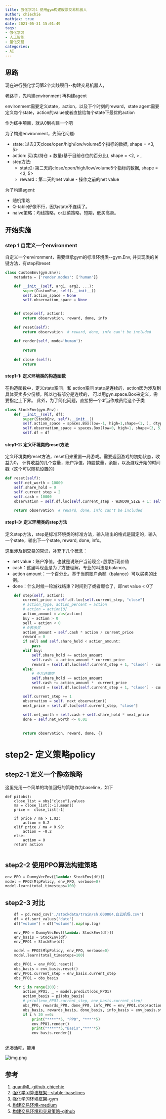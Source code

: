 ```yaml
---
title: 强化学习4 使用gym构建股票交易机器人
author: chiechie
mathjax: true
date: 2021-05-31 15:01:49
tags:
- 强化学习
- 人工智能
- 量化交易
categories:
- AI
---
```


## 思路

现在进行强化学习第2个实践项目--构建交易机器人，

老路子，先构建environment 再构建agent

environment需要定义state，action，以及下个时刻的reward，state
agent需要定义每个state，action的value或者直接给每个state下最优的action

作为练手项目，就从0到构建一个吧

为了构建environment，先简化问题:

- state: 过去3天close/open/high/low/volume5个指标的数据, shape = <3, 5>
- action: 买/卖/持仓 + 数量(基于目前仓位的百分比), shape = <2, > ,
- step方法:
    - state2: 第二天的close/open/high/low/volume5个指标的数据, shape = <3, 5>
    - reward：第二天的net value - 操作之前的net value

为了构建agent:

- 随机策略
- Q-table好像不行，因为state不连续了。
- naive策略：均线策略，or韭菜策略，短期，低买高卖。


## 开始实施

### step 1 自定义一个environment

自定义一个environment，需要继承gym的标准环境类--gym.Env, 并实现类的关键方法，有step和reset

```python
class CustomEnv(gym.Env):
    metadata = {'render.modes': ['human']}

    def __init__(self, arg1, arg2, ...):
        super(CustomEnv, self).__init__()
        self.action_space = None
        self.observation_space = None
                                       

    def step(self, action):                                               
        return observation, reward, done, info
    
    def reset(self):
        return observation  # reward, done, info can't be included
    
    def render(self, mode='human'):
                                       
        return
    
    def close (self):
        return 


```

#### step1-1: 定义环境类的构造函数

在构造函数中，定义state空间，和 action空间
state是连续的，action因为涉及到具体买卖多少份额，所以也有部分是连续的，
可以用gyn.space.Box来定义，需要指定上下界。 此外，为了简化问题，直接把一个df当作成员给这个子类

```python
class StockEnv(gym.Env):
    def __init__(self, df):
        super(StockEnv, self).__init__()
        self.action_space = spaces.Box(low=-1, high=1,shape=(1, ), dtype=np.float16)
        self.observation_space = spaces.Box(low=0, high=1, shape=(3, 5), dtype=np.float16)
        self.df = df
```

#### step1-2: 定义环境类的reset方法

定义环境类的reset方法，reset用来重置一局游戏。需要返回游戏的初始状态，收益为0，
计算收益的几个变量，账户净值，持股数量，余额，以及游戏开始的时间戳（这个可以随机设置的）



```python
def reset(self):
    self.net_worth = 10000
    self.share_hold = 0
    self.current_step = 2
    self.cash = 10000
    observation = self.df.loc[self.current_step - WINDOW_SIZE + 1: self.current_step,  ["open", "close", "high", "low", "volume"]]

    return observation  # reward, done, info can't be included

```

#### step1-3: 定义环境类的step方法

定义step方法，step是标准环境类的标准方法，输入输出的格式是固定的，输入一个state，输出下一个state, reward, done, info。

这里涉及到交易的常识，补充下几个概念：

- net value：账户净值，也就是说账户当前现金+股票折现价值
- cash：这里叫现金是为了方便理解。专业的叫法是balance。
- action amount：一个百分比，基于当前账户余额（balance）可以买卖的比例。 
- done：什么时候一轮游戏结束？时间到了或者爆仓了，即net value < 0了

```python
    def step(self, action):
        current_price = self.df.loc[self.current_step, "close"]
        # action_type, action_percent = action
        # action = action[0]
        action_amount = abs(action)
        buy = action > 0
        sell = action < 0
        # 0表示买     
        action_amount = self.cash * action / current_price
        reward = 0
        if sell and self.share_hold < action_amount:
            pass
        elif buy:
            self.share_hold += action_amount
            self.cash -= action_amount * current_price
            reward = (self.df.loc[self.current_step + 1, "close"] - current_price) * (action_amount + self.share_hold)
        else:
            # 不允许做空
            self.share_hold -= action_amount
            self.cash += action_amount *  current_price
            reward = (self.df.loc[self.current_step + 1, "close"] - current_price) * ( - action_amount + self.share_hold)

        self.current_step += 1
        observation = self._next_observation()
        next_price = self.df.loc[self.current_step, "close"]
                                       
        self.net_worth = self.cash + self.share_hold * next_price
        done = self.net_worth <= 0.01
                                             
                                               
        return observation, reward, done, {}
```

# step2- 定义策略policy

## step2-1 定义一个静态策略

这里先用一个简单的均值回归的策略作为baseline，如下

```
def pi(obs):
    close_list = obs["close"].values
    ma = close_list[:-1].mean()
    price =  close_list[-1]

    if price / ma > 1.02:
        action = 0.2
    elif price / ma < 0.98:
        action = -0.2
    else:
        action = 0
    return action
    
```

## step2-2 使用PPO算法构建策略

```python
env_PPO = DummyVecEnv([lambda: StockEnv(df)])
model = PPO2(MlpPolicy, env_PPO, verbose=0)
model.learn(total_timesteps=100)
```
## step2-3 对比

```python
    df = pd.read_csv('./stockdata/train/sh.600004.白云机场.csv')
    df = df.sort_values('date')
    df["volume"] = df["volume"].map(np.log)

    env_PPO = DummyVecEnv([lambda: StockEnv(df)])
    env_basis = StockEnv(df)
    env_PPO1 = StockEnv(df)

    model = PPO2(MlpPolicy, env_PPO, verbose=0)
    model.learn(total_timesteps=100)

    obs_PPO1 = env_PPO1.reset()
    obs_basis = env_basis.reset()
    env_PPO1.current_step = env_basis.current_step
    obs_PPO1 = obs_basis

    for i in range(200):
        action_PPO1, _ = model.predict(obs_PPO1)
        action_basis = pi(obs_basis)
        # print(env_PPO1.current_step, env_basis.current_step)
        obs_PPO, rewards_PPO, done_PPO, info_PPO = env_PPO1.step(action_PPO1)
        obs_basis, rewards_basis, done_basis, info_basis = env_basis.step(action_basis)
        if i % 20 ==0:
            print("****"*5, "PPO", "***"*5)
            env_PPO1.render()
            print("****"*5,"Basis","***"*5)
            env_basis.render()
            
```

还凑活吧，能用

![img.png](img.png)


## 参考

1. [quantML-github-chiechie](https://github.com/chiechie/quantML/blob/master/gym_rl.py)
2. [强化学习算法框架--stable-baselines](https://github.com/hill-a/stable-baselines)
3. [强化学习环境框架-gym](https://www.oreilly.com/radar/introduction-to-reinforcement-learning-and-openai-gym/)
4. [构建交易环境-medium](https://towardsdatascience.com/creating-a-custom-openai-gym-environment-for-stock-trading-be532be3910e)
5. [构建交易环境和交易策略-github](https://github.com/wangshub/RL-Stock)
